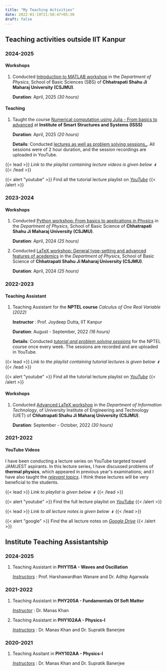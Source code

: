 ```yaml
---
title: "My Teaching Activities"
date: 2022-01-19T21:58:47+05:30
draft: false
---
```



## Teaching activities outside IIT Kanpur

### 2024-2025

#### Workshops

1. Conducted <ins>Introduction to MATLAB workshop</ins> in the _Department of Physics_, School of Basic Sciences (SBS) of **Chhatrapati Shahu Ji Maharaj University (CSJMU)**.

    **Duration**: April, 2025 _(30 hours)_

#### Teaching

1. Taught the course <ins>Numerical computation using Julia - From basics to advanced</ins> at **Institute of Smart Structures and Systems (ISSS)**

    **Duration**: April, 2025 _(20 hours)_

    **Details**: Conducted <ins>lectures as well as problem solving sessions_</ins>. All sessions were of 2 hour duration, and the session recordings are uploaded in YouTube.

{{< lead >}}
_Link to the playlist containing lecture videos is given below ↡_
{{< /lead >}}

{{< alert "youtube" >}}
Find all the tutorial lecture playlist on [_YouTube_](https://www.youtube.com/playlist?list=PLUyLfGiUNTQmUXgL2DguoJehAWMyb98Zo)
{{< /alert >}}

### 2023-2024

#### Workshops

1. Conducted <ins>Python workshop: From basics to applications in Physics</ins> in the _Department of Physics_, School of Basic Science of **Chhatrapati Shahu Ji Maharaj University (CSJMU)**.

    **Duration**: April, 2024 _(25 hours)_

2. Conducted <ins>LaTeX workshop: General type-setting and advanced features of acedemics</ins> in the _Department of Physics_, School of Basic Science of **Chhatrapati Shahu Ji Maharaj University (CSJMU)**.

    **Duration**: April, 2024 _(25 hours)_

### 2022-2023

#### Teaching Assistant

1. Teaching Assistant for the **NPTEL course**  _Calculus of One Real Variable (2022)_

    **Instructor** : Prof. Joydeep Dutta, IIT Kanpur

    **Duration**: August - September, 2022 _(16 hours)_

    **Details**: Conducted <ins>_tutorial and problem solving sessions_</ins> for the NPTEL course once every week. The sessions are recorded and are uploaded in YouTube.

{{< lead >}}
_Link to the playlist containing tutorial lectures is given below ↡_
{{< /lead >}}

{{< alert "youtube" >}}
Find all the tutorial lecture playlist on [_YouTube_](https://www.youtube.com/watch?v=GQEMRJPDMec&list=PLUyLfGiUNTQkBL5TsRRLvoJ598Jfaj5xw)
{{< /alert >}}

#### Workshops

1. Conducted <ins>Advanced LaTeX workshop</ins> in the _Department of Information Technology_, of University Institute of Engineering and Technology (UIET) of **Chhatrapati Shahu Ji Maharaj University (CSJMU)**.

    **Duration**: September - October, 2022 _(30 hours)_

### 2021-2022

#### YouTube Videos

I have been conducting a lecture series on YouTube targeted toward JAM/JEST aspirants. In this lecture series, I have discussed problems of **thermal physics**, which appeared in previous year's examinations; and I have also taught the <ins>_relevant topics_</ins>. I think these lectures will be very beneficial to the students.

{{< lead >}}
_Link to playlist is given below ↡_
{{< /lead >}}

{{< alert "youtube" >}}
Find the full lecture playlist on [_YouTube_](https://www.youtube.com/watch?v=_HiEbjfj11A&list=PLUyLfGiUNTQmcIYfhKbdw_wXXOsQFniEJ)
{{< /alert >}}

{{< lead >}}
_Link to all lecture notes is given below ↡_
{{< /lead >}}

{{< alert "google" >}}
Find the all lecture notes on [_Google Drive_](https://drive.google.com/drive/folders/1PEnaeGqTl0eXSqkLpe8BBDyY6JJ78O9B?usp=sharing)
{{< /alert >}}

<!-- **Video links and notes for individual lessons are given below ↡** -->

<!-- <details>
<summary><h4>Click to expand ↴ </h4></summary>
1. _Lecture-01_ [YouTube {{< icon "youtube" >}}](https://youtu.be/_HiEbjfj11A) - [Notes {{< icon "edit" >}}](https://drive.google.com/file/d/11JVpCzE6yxDlFofvO25RCgJggUussHed/view?usp=sharing)
2. _Lecture-02_ [YouTube {{< icon "youtube" >}}](https://youtu.be/v5EDWafuWdY) - [Notes {{< icon "edit" >}}](https://drive.google.com/file/d/1sZl7Sdn9DT2MityEYPByvpRNJRBjgFZr/view?usp=sharing)
3. _Lecture-03_ [YouTube {{< icon "youtube" >}}](https://youtu.be/LLngWBlEO2k) - [Notes {{< icon "edit" >}}](https://drive.google.com/file/d/1N6Fm9yPP6kx4vi46932FN8A8E_6N-7qM/view?usp=sharing)
4. _Lecture-04_ [YouTube {{< icon "youtube" >}}](https://youtu.be/I1DU_UnnmZA) - [Notes {{< icon "edit" >}}](https://drive.google.com/file/d/1N6Fm9yPP6kx4vi46932FN8A8E_6N-7qM/view?usp=sharing)
5. _Lecture-05_ [YouTube {{< icon "youtube" >}}](https://youtu.be/duihyjcYcVY) - [Notes {{< icon "edit" >}}](https://drive.google.com/file/d/1KThHu1DE7292vcdLmMIoPSKhQszMUvz2/view?usp=sharing)
6. _Lecture-06_ [YouTube {{< icon "youtube" >}}](https://youtu.be/ctz83ff6bf8) - [Notes {{< icon "edit" >}}](https://drive.google.com/file/d/112RfhI567X-5_VjW-IBuoylByYnKlh5y/view?usp=sharing)
7. _Lecture-07_ [YouTube {{< icon "youtube" >}}](https://youtu.be/leT3Dm-YhsQ) - [Notes {{< icon "edit" >}}](https://drive.google.com/file/d/15d96J83ViOCf4GsjiWV9Ftgzr0C-RFH1/view?usp=sharing)
8. _Lecture-08_ [YouTube {{< icon "youtube" >}}](https://youtu.be/yyYPWWejnaA) - [Notes {{< icon "edit" >}}](https://drive.google.com/file/d/15d96J83ViOCf4GsjiWV9Ftgzr0C-RFH1/view?usp=sharing)
9. _Lecture-09_ [YouTube {{< icon "youtube" >}}](https://youtu.be/gVp94QfZw90) - [Notes {{< icon "edit" >}}](https://drive.google.com/file/d/1pKpUSr2JXp2z7DgRrmIKbRXO1bkZv-6o/view?usp=sharing)
10. _Lecture-10_ [YouTube {{< icon "youtube" >}}](https://youtu.be/mZfJUOG2rjA) - [Notes {{< icon "edit" >}}](https://drive.google.com/file/d/1gLxdWd0CjEeMdlthH001tjjWhNUlpfF6/view?usp=sharing)
11. _Lecture-11_ [YouTube {{< icon "youtube" >}}](https://youtu.be/8dnalFEoH5A) - [Notes {{< icon "edit" >}}](https://drive.google.com/file/d/1qRXwtulPHThCwYRa6pE1ZIqQJjJxxeVE/view?usp=sharing)
12. _Lecture-12_ [YouTube {{< icon "youtube" >}}](https://youtu.be/8Ly04oATQcs) - [Notes {{< icon "edit" >}}](https://drive.google.com/file/d/14gSsbFWo6dDVQZFtEEEoSww_2hK-qOBw/view?usp=sharing)
13. _Lecture-13_ [YouTube {{< icon "youtube" >}}](https://youtu.be/xpyE2tPESWE) - [Notes {{< icon "edit" >}}](https://drive.google.com/file/d/1N-5KgrnPPWbF5pBHnBvbrFe42PCBRNll/view?usp=sharing)
14. _Lecture-14_ [YouTube {{< icon "youtube" >}}](https://youtu.be/dyfhdGX3a2Q) - [Notes {{< icon "edit" >}}](https://drive.google.com/file/d/19MRn4Ibux54ZjlHL7gUQfad9z4Zfm_Qj/view?usp=sharing)
15. _Lecture-15_ [YouTube {{< icon "youtube" >}}](https://youtu.be/zsEDb3mfgdQ) - [Notes {{< icon "edit" >}}](https://drive.google.com/file/d/1ko_kIceaB1AiTHmAhfxyXdS0a_94uoRS/view?usp=sharing)
16. _Lecture-16_ [YouTube {{< icon "youtube" >}}](https://youtu.be/Fu6beUTP9_E) - [Notes {{< icon "edit" >}}](https://drive.google.com/file/d/1Vtu-Lr27MT-K1BXGlH1NHxVxf6NmgWyu/view?usp=sharing)
17. _Lecture-17_ [YouTube {{< icon "youtube" >}}](https://youtu.be/AQ1lPY5xSCA) - [Notes {{< icon "edit" >}}](https://drive.google.com/file/d/1MbbzK3zQM6Q0lsri9fdA-P1bXcJGnHnb/view?usp=sharing)
18. _Lecture-18_ [YouTube {{< icon "youtube" >}}](https://youtu.be/zvLmeG3_8RM) - [Notes {{< icon "edit" >}}](https://drive.google.com/file/d/1Yam47Ay8CcYOamRLx1BOQoM4I147-nZj/view?usp=sharing)
</details> -->

## Institute Teaching Assistantship

### 2024-2025

1. Teaching Assistant in **PHY115A - Waves and Oscillation**

    <ins>_Instructors_</ins> : Prof. Harshawardhan Wanare and Dr. Adhip Agarwala

### 2021-2022

1. Teaching Assistant in **PHY205A - Fundamentals Of Soft Matter**

    <ins>_Instructor_</ins> : Dr. Manas Khan

2. Teaching Assistant in **PHY102AA - Physics-I**

    <ins>_Instructors_</ins> : Dr. Manas Khan and Dr. Supratik Banerjee

### 2020-2021

1. Teaching Assitant in **PHY102AA - Physics-I**

    <ins>_Instructors_</ins> : Dr. Manas Khan and Dr. Supratik Banerjee
